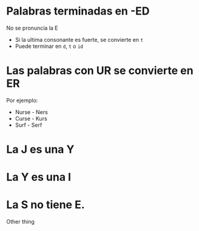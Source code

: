 # Palabras terminadas en -ED
No se pronuncia la E
- Si la ultima consonante es fuerte, se convierte en `t`
- Puede terminar en `d`, `t` o `id`

# Las palabras con UR se convierte en ER
Por ejemplo:
- Nurse - Ners
- Curse - Kurs
- Surf - Serf

# La J es una Y
# La Y es una I
# La S no tiene E. 

Other thing